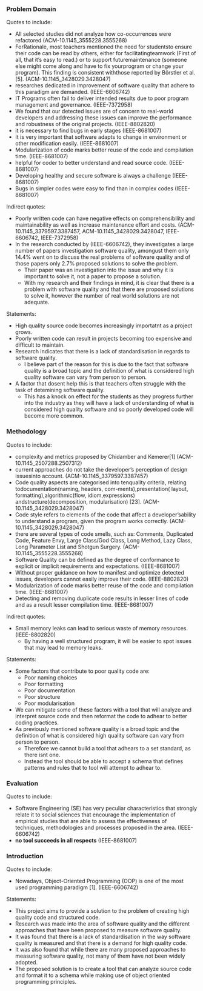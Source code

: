### Problem Domain

Quotes to include:
- All selected studies did not analyze how co-occurrences were refactored (ACM-10.1145_3555228.3555268)
- ForRationale, most teachers mentioned the need for studentsto ensure their code can be read by others, either for facilitatingteamwork (First of all, that it’s easy to read.) or to support futuremaintenance (someone else might come along and have to fix yourprogram or change your program). This finding is consistent withthose reported by Börstler et al. [5]. (ACM-10.1145_3428029.3428047)
- researches dedicated in improvement of software quality that adhere to this paradigm are demanded. (IEEE-6606742)
- IT Programs often fail to deliver intended results due to poor program management and governance. (IEEE-7372958)
- We found that our detected issues are of concern to real-world developers and addressing these issues can improve the performance and robustness of the original projects. (IEEE-8802820)
- it is necessary to find bugs in early stages (IEEE-8681007)
- It is very important that software adapts to change in environment or other modification easily. (IEEE-8681007)
- Modularization of code marks better reuse of the code and compilation time. (IEEE-8681007)
- helpful for coder to better understand and read source code. (IEEE-8681007)
- Developing healthy and secure software is always a challenge (IEEE-8681007)
- Bugs in simpler codes were easy to find than in complex codes (IEEE-8681007)

Indirect quotes:
- Poorly written code can have negative effects on comprehensibility and maintainability as well as increase maintenance effort and costs. (ACM-10.1145_3379597.3387457, ACM-10.1145_3428029.3428047, IEEE-6606742, IEEE-7372958)
- In the research conducted by (IEEE-6606742), they investigates a large number of papers investigation software quality, amongust them only 14.4% went on to discuss the real problems of software quality and of those papers only 2.7% proposed solutions to solve the problem.
  - Their paper was an investigation into the issue and why it is important to solve it, not a paper to propose a solution.
  - With my research and their findings in mind, it is clear that there is a problem with software quality and that there are proposed solutions to solve it, however the number of real world solutions are not adequate.

Statements:
- High quality source code becomes increasingly importatnt as a project grows.
- Poorly written code can result in projects becoming too expensive and difficult to maintain.
- Research indicates that there is a lack of standardisation in regards to software quality.
  - I believe part of the reason for this is due to the fact that software quality is a broad topic and the definition of what is considered high quality software can vary from person to person.
- A factor that dosent help this is that teachers often struggle with the task of detemining software quality.
  - This has a knock on effect for the students as they progress further into the industry as they will have a lack of understanding of what is considered high quality software and so poorly developed code will become more common.

### Methodology

Quotes to include: 
- complexity  and metrics proposed by Chidamber and Kemerer[1] (ACM-10.1145_2507288.2507312)
- current approaches do not take the developer’s perception of design issuesinto account. (ACM-10.1145_3379597.3387457)
- Code quality aspects are categorised into tenquality criteria, relating todocumentation(naming, headers, com-ments),presentation( layout, formatting),algorithmic(flow, idiom,expressions) andstructure(decomposition, modularisation) [23]. (ACM-10.1145_3428029.3428047)
- Code style refers to elements of the code that affect a developer’sability to understand a program, given the program works correctly. (ACM-10.1145_3428029.3428047)
- there are several types of code smells, such as: Comments, Duplicated Code, Feature Envy, Large Class/God Class, Long Method, Lazy Class, Long Parameter List and Shotgun Surgery. (ACM-10.1145_3555228.3555268)
- Software Quality can be defined as the degree of conformance to explicit or implicit requirements and expectations. (IEEE-8681007)
- Without proper guidance on how to manifest and optimize detected issues, developers cannot easily improve their code. (IEEE-8802820)
- Modularization of code marks better reuse of the code and compilation time. (IEEE-8681007)
- Detecting and removing duplicate code results in lesser lines of code and as a result lesser compilation time. (IEEE-8681007)

Indirect quotes:
- Small memory leaks can lead to serious waste of memory resources. (IEEE-8802820)
  - By having a well structured program, it will be easier to spot issues that may lead to memory leaks.

Statements:
- Some factors that contribute to poor quality code are:
  - Poor naming choices
  - Poor formatting
  - Poor documentation
  - Poor structure
  - Poor modularisation
- We can mitigate some of these factors with a tool that will analyze and interpret source code and then reformat the code to adhear to better coding practices.
- As previously mentioned software quality is a broad topic and the definition of what is considered high quality software can vary from person to person.
  - Therefore we cannot build a tool that adhears to a set standard, as there isnt one.
  - Instead the tool should be able to accept a schema that defines patterns and rules that to tool will attempt to adhear to.

### Evaluation

Quotes to include:
- Software Engineering (SE) has very peculiar characteristics that strongly relate it to social sciences that encourage the implementation of empirical studies that are able to assess the effectiveness of techniques, methodologies and processes proposed in the area. (IEEE-6606742)
- **no tool succeeds in all respects** (IEEE-8681007)

### Introduction

Quotes to include:
- Nowadays, Object-Oriented Programming (OOP) is one of the most used programming paradigm [1]. (IEEE-6606742)

Statements:
- This project aims to provide a solution to the problem of creating high quality code and structured code.
- Research was made into the area of software quality and the different approaches that have been proposed to measure software quality.
- It was found that there is a lack of standardisation in the way software quality is measured and that there is a demand for high quality code.
- It was also found that while there are many proposed approaches to measuring software quality, not many of them have not been widely adopted.
- The proposed solution is to create a tool that can analyze source code and format it to a schema while making use of object oriented programming principles.

